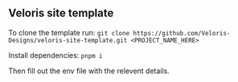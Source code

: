 ## Veloris site template

To clone the template run: 
`git clone https://github.com/Veloris-Designs/veloris-site-template.git <PROJECT_NAME_HERE>`

Install dependencies: 
`pnpm i`

Then fill out the env file with the relevent details.

